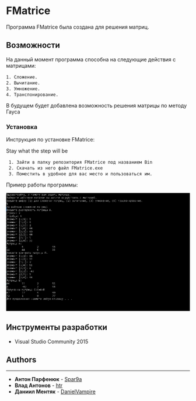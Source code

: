 # FMatrice

Программа FMatrice была создана для решения матриц.

## Возможности
 
 На данный момент программа способна на следующие действия с матрицами:
 
 ```
 1. Сложение.
 2. Вычитание.
 3. Умножение.
 4. Транспонирование.

```

 В будущем будет добавлена возможность решения матрицы по методу Гауса
### Установка

Инструкция по установке FMatrice:

Stay what the step will be

```
 1. Зайти в папку репозитория FMatrice под названием Bin
 2. Скачать из него файл FMatrice.exe
 3. Поместить в удобное для вас место и пользоваться им.

```
Пример работы программы:


![Демо](https://github.com/Spar9a/FMatrice/blob/master/demo.jpg?raw=true)
## Инструменты разработки

* Visual Studio Community 2015

## Authors
* **
* **Антон Парфенюк** - [Spar9a](https://github.com/Spar9a/)
* **Влад Антонов** - [htr](https://github.com/HaTeReality)
* **Даниил Ментяк** - [DanielVampire](https://github.com/DanielVampire)
